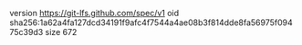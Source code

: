 version https://git-lfs.github.com/spec/v1
oid sha256:1a62a4fa127dcd34191f9afc4f7544a4ae08b3f814dde8fa56975f09475c39d3
size 672
